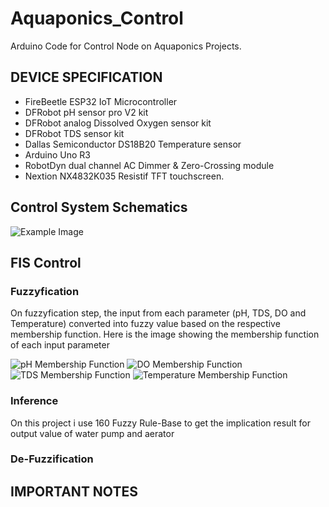 # Aquaponics_Control
Arduino Code for Control Node on Aquaponics Projects.

## DEVICE SPECIFICATION

* FireBeetle ESP32 IoT Microcontroller
* DFRobot pH sensor pro V2 kit
* DFRobot analog Dissolved Oxygen sensor kit
* DFRobot TDS sensor kit
* Dallas Semiconductor DS18B20 Temperature sensor
* Arduino Uno R3
* RobotDyn dual channel AC Dimmer & Zero-Crossing module
* Nextion NX4832K035 Resistif TFT touchscreen.


## Control System Schematics
![Example Image](https://drive.google.com/uc?id=1mMVa8zDyjzyA-RP0FeLBaGFyblFXNmOj)

## FIS Control


### Fuzzyfication
On fuzzyfication step, the input from each parameter (pH, TDS, DO and Temperature) converted into fuzzy value based on the respective membership function. Here is the image showing the membership function of each input parameter

![pH Membership Function]()
![DO Membership Function]()
![TDS Membership Function]()
![Temperature Membership Function]()


### Inference
On this project i use 160 Fuzzy Rule-Base to get the implication result for output value of water pump and aerator

### De-Fuzzification

## IMPORTANT NOTES





